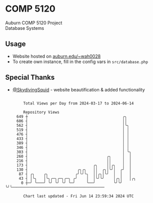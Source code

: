 # COMP 5120
Auburn COMP 5120 Project  
Database Systems

## Usage
- Website hosted on [auburn.edu/~wah0028](https://webhome.auburn.edu/~wah0028/)
- To create own instance, fill in the config vars in `src/database.php`

## Special Thanks
- [@SkydivingSquid](https://github.com/SkydivingSquid) - website beautification & added functionality

```

        Total Views per Day from 2024-03-17 to 2024-06-14

        Repository Views
     649 ┼                                          ╭╮
     606 ┤                                          ││
     562 ┤                                          │╰╮
     519 ┤                                          │ │
     476 ┤                                          │ │
     433 ┤                                          │ │
     389 ┤                                          │ │
     346 ┤                                          │ │
     303 ┤                                          │ ╰╮
     260 ┤                                   ╭╮     │  │
     216 ┤                                   ││     │  │
     173 ┤                             ╭╮    ││╭╮   │  │
     130 ┤                      ╭╮╭╮   ││  ╭╮│╰╯│  ╭╯  │
      87 ┤ ╭╮    ╭╮            ╭╯╰╯╰╮  ││╭╮│╰╯  │  │   │
      43 ┤ │╰╮   │╰╮╭─╮╭─╮╭─╮ ╭╯    │  │╰╯╰╯    │╭╮│   │╭╮
       0 ┼─╯ ╰───╯ ╰╯ ╰╯ ╰╯ ╰─╯     ╰──╯        ╰╯╰╯   ╰╯╰─────────────────────────────────────────

        Chart last updated - Fri Jun 14 23:59:34 2024 UTC
        
```
